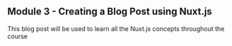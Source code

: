 ## Module 3 - Creating a Blog Post using Nuxt.js

This blog post will be used to learn all the Nuxt.js concepts throughout the course 